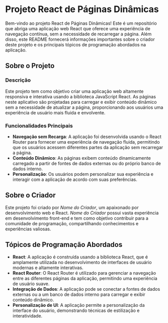  <h1>Projeto React de Páginas Dinâmicas</h1>

   <p>Bem-vindo ao projeto React de Páginas Dinâmicas! Este é um repositório que abriga uma aplicação web React que oferece uma experiência de navegação contínua, sem a necessidade de recarregar a página. Além disso, este README fornecerá informações importantes sobre o criador deste projeto e os principais tópicos de programação abordados na aplicação.</p>

   <h2>Sobre o Projeto</h2>

   <h3>Descrição</h3>

   <p>Este projeto tem como objetivo criar uma aplicação web altamente responsiva e interativa usando a biblioteca JavaScript React. As páginas neste aplicativo são projetadas para carregar e exibir conteúdo dinâmico sem a necessidade de atualizar a página, proporcionando aos usuários uma experiência de usuário mais fluida e envolvente.</p>

   <h3>Funcionalidades Principais</h3>

   <ul>
        <li><strong>Navegação sem Recarga</strong>: A aplicação foi desenvolvida usando o React Router para fornecer uma experiência de navegação fluida, permitindo que os usuários acessem diferentes partes da aplicação sem recarregar a página.</li>
        <li><strong>Conteúdo Dinâmico</strong>: As páginas exibem conteúdo dinamicamente carregado a partir de fontes de dados externas ou do próprio banco de dados interno.</li>
        <li><strong>Personalização</strong>: Os usuários podem personalizar sua experiência e interagir com a aplicação de acordo com suas preferências.</li>
    </ul>

   <h2>Sobre o Criador</h2>

   <p>Este projeto foi criado por <em>Nome do Criador</em>, um apaixonado por desenvolvimento web e React. <em>Nome do Criador</em> possui vasta experiência em desenvolvimento front-end e tem como objetivo contribuir para a comunidade de programação, compartilhando conhecimentos e experiências valiosas.</p>

   <h2>Tópicos de Programação Abordados</h2>

   <ul>
        <li><strong>React</strong>: A aplicação é construída usando a biblioteca React, que é amplamente utilizada no desenvolvimento de interfaces de usuário modernas e altamente interativas.</li>
        <li><strong>React Router</strong>: O React Router é utilizado para gerenciar a navegação entre as diferentes páginas da aplicação, permitindo uma experiência de usuário suave.</li>
        <li><strong>Integração de Dados</strong>: A aplicação pode se conectar a fontes de dados externas ou a um banco de dados interno para carregar e exibir conteúdo dinâmico.</li>
        <li><strong>Personalização de UI</strong>: A aplicação permite a personalização da interface do usuário, demonstrando técnicas de estilização e interatividade.</li>
    </ul>
